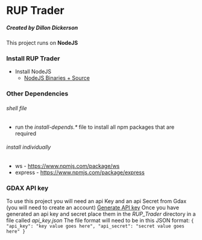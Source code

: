 # RUP Trader
##### Created by Dillon Dickerson

This project runs on __NodeJS__

### Install RUP Trader
* Install NodeJS
    * [NodeJS Binaries + Source](https://nodejs.org/en/download/)
### Other Dependencies
###### shell file
* run the _install-depends.*_ file to install all npm packages that are required
###### install individually
* ws - https://www.npmjs.com/package/ws
* express - https://www.npmjs.com/package/express

### GDAX API key
To use this project you will need an api Key and an api Secret from Gdax (you will need to create an account)
[Generate API key](https://www.gdax.com/settings/api)
Once you have generated an api key and secret place them in the _RUP_Trader_ directory in a file called _api_key.json_
The file format will need to be in this JSON format:
`{
    "api_key": "key value goes here",
    "api_secret": "secret value goes here"
}`

